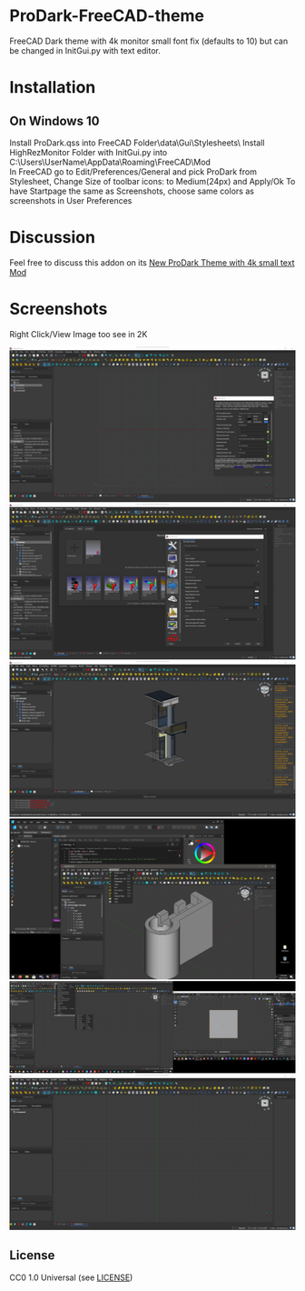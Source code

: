 # ProDark-FreeCAD-theme
FreeCAD Dark theme  with 4k monitor small font fix (defaults to 10) but can be changed in InitGui.py with text editor.

# Installation
## On Windows 10
Install ProDark.qss into FreeCAD Folder\data\Gui\Stylesheets\ 
Install HighRezMonitor Folder with InitGui.py into C:\Users\UserName\AppData\Roaming\FreeCAD\Mod\
In FreeCAD go to Edit/Preferences/General and pick ProDark from Stylesheet, Change Size of toolbar icons: to Medium(24px) and Apply/Ok
To have Startpage the same as Screenshots, choose same colors as screenshots in User Preferences

# Discussion
Feel free to discuss this addon on its [New ProDark Theme with 4k small text Mod](https://forum.freecadweb.org/viewtopic.php?f=34&t=55134&start=0)

# Screenshots
Right Click/View Image too see in 2K

<img src="images/Working_plane_and_color_setup.png">
<img src="images/Startpage_and_Preferences.png">
<img src="images/Report_View_and_Python.png">
<img src="images/Playing_Nice_with_Others.png">
<img src="images/FreeCAD_and_Blender.png">
<img src="images/4K_Text_size_MOD.png">

## License
CC0 1.0 Universal (see [LICENSE](LICENSE))

